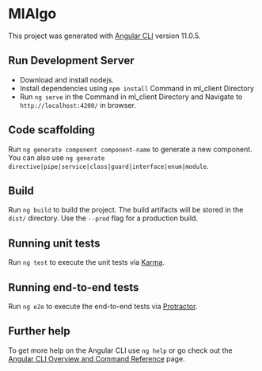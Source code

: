 # MlAlgo

This project was generated with [Angular CLI](https://github.com/angular/angular-cli) version 11.0.5.

## Run Development Server
* Download and install nodejs.
* Install dependencies using `npm install` Command in ml_client Directory
* Run `ng serve` in the Command in ml_client Directory and Navigate to `http://localhost:4200/`  in browser.

## Code scaffolding

Run `ng generate component component-name` to generate a new component. You can also use `ng generate directive|pipe|service|class|guard|interface|enum|module`.

## Build

Run `ng build` to build the project. The build artifacts will be stored in the `dist/` directory. Use the `--prod` flag for a production build.

## Running unit tests

Run `ng test` to execute the unit tests via [Karma](https://karma-runner.github.io).

## Running end-to-end tests

Run `ng e2e` to execute the end-to-end tests via [Protractor](http://www.protractortest.org/).

## Further help

To get more help on the Angular CLI use `ng help` or go check out the [Angular CLI Overview and Command Reference](https://angular.io/cli) page.
